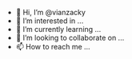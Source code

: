- 👋 Hi, I’m @vianzacky
- 👀 I’m interested in ...
- 🌱 I’m currently learning ...
- 💞️ I’m looking to collaborate on ...
- 📫 How to reach me ...

<!---
jhonkok/jhonkok is a ✨ special ✨ repository because its `README.md` (this file) appears on your GitHub profile.
You can click the Preview link to take a look at your changes.
--->
